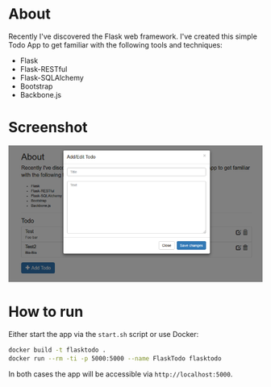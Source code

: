 # About

Recently I've discovered the Flask web framework. I've created this simple Todo App to get familiar with the following tools and techniques:
* Flask
* Flask-RESTful
* Flask-SQLAlchemy
* Bootstrap
* Backbone.js

# Screenshot

![screenshot](https://github.com/pckbls/FlaskTodo/raw/work/screenshot.png)

# How to run

Either start the app via the `start.sh` script or use Docker:

```bash
docker build -t flasktodo .
docker run --rm -ti -p 5000:5000 --name FlaskTodo flasktodo	
```

In both cases the app will be accessible via `http://localhost:5000`.
